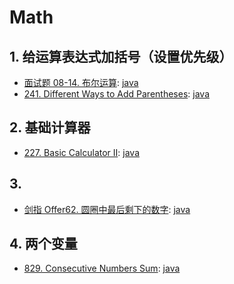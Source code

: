 # Math

## 1. 给运算表达式加括号（设置优先级）

- [面试题 08-14. 布尔运算](https://leetcode-cn.com/problems/boolean-evaluation-lcci/):
  [java](/力扣/面试题08-14_布尔运算.java)
- [241. Different Ways to Add Parentheses](https://leetcode.com/problems/different-ways-to-add-parentheses/):
  [java](/solution_java/0241_Different_Ways_to_Add_Parentheses.java)

## 2. 基础计算器

- [227. Basic Calculator II](https://leetcode.com/problems/basic-calculator-ii/):
  [java](/solution_java/0227_Basic_Calculator_II.md)

## 3.

- [剑指 Offer62. 圆圈中最后剩下的数字](https://leetcode-cn.com/problems/yuan-quan-zhong-zui-hou-sheng-xia-de-shu-zi-lcof/):
  [java](/力扣/剑指Offer62_圆圈中最后剩下的数字.md)

## 4. 两个变量

- [829. Consecutive Numbers Sum](https://leetcode.com/problems/consecutive-numbers-sum/):
  [java](/solution_java/0829_Consecutive_Numbers_Sum.md)
